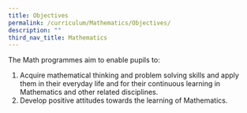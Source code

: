 ```yaml
---
title: Objectives
permalink: /curriculum/Mathematics/Objectives/
description: ""
third_nav_title: Mathematics
---
```

The Math programmes aim to enable pupils to:

1.  Acquire mathematical thinking and problem solving skills and apply them in their everyday life and for their continuous learning in Mathematics and other related disciplines.
2.  Develop positive attitudes towards the learning of Mathematics.